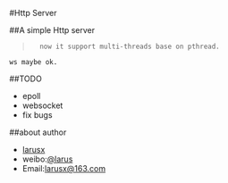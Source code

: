 #Http Server

##A simple Http server
>		now it support multi-threads base on pthread.
	ws maybe ok.	

##TODO
* epoll 
* websocket 
* fix bugs

##about author
* [larusx](http://posix.sinaapp.com)
* weibo:[@larus](http://weibo.com/larus)
* Email:larusx@163.com

